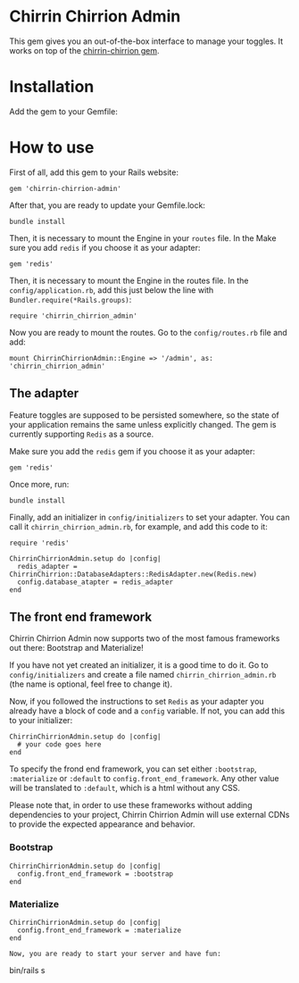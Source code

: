 # Chirrin Chirrion Admin

This gem gives you an out-of-the-box interface to manage your toggles. It works
on top of the [chirrin-chirrion gem](https://github.com/bvicenzo/chirrin-chirrion).

# Installation

Add the gem to your Gemfile:

# How to use

First of all, add this gem to your Rails website:

```
gem 'chirrin-chirrion-admin'
```

After that, you are ready to update your Gemfile.lock:

```
bundle install
```

Then, it is necessary to mount the Engine in your `routes` file. In the
Make sure you add `redis` if you choose it as your adapter:

```
gem 'redis'
```

Then, it is necessary to mount the Engine in the routes file. In the
`config/application.rb`, add this just below the line with
`Bundler.require(*Rails.groups)`:

```
require 'chirrin_chirrion_admin'
```

Now you are ready to mount the routes. Go to the `config/routes.rb` file and
add:

```
mount ChirrinChirrionAdmin::Engine => '/admin', as: 'chirrin_chirrion_admin'
```

## The adapter

Feature toggles are supposed to be persisted somewhere, so the state of your
application remains the same unless explicitly changed. The gem is currently
supporting `Redis` as a source.

Make sure you add the `redis` gem if you choose it as your adapter:

```
gem 'redis'
```

Once more, run:

```
bundle install
```

Finally, add an initializer in `config/initializers` to set your adapter. You
can call it `chirrin_chirrion_admin.rb`, for example, and add this code to it:


```
require 'redis'

ChirrinChirrionAdmin.setup do |config|
  redis_adapter = ChirrinChirrion::DatabaseAdapters::RedisAdapter.new(Redis.new)
  config.database_atapter = redis_adapter
end
```

## The front end framework

Chirrin Chirrion Admin now supports two of the most famous frameworks out there:
Bootstrap and Materialize!

If you have not yet created an initializer, it is a good time to do it. Go to
`config/initializers` and create a file named `chirrin_chirrion_admin.rb` (the
name is optional, feel free to change it).

Now, if you followed the instructions to set `Redis` as your adapter you already
have a block of code and a `config` variable. If not, you can add this to your
initializer:

```
ChirrinChirrionAdmin.setup do |config|
  # your code goes here
end
```

To specify the frond end framework, you can set either `:bootstrap`,
`:materialize` or `:default` to `config.front_end_framework`. Any other value
will be translated to `:default`, which is a html without any CSS.

Please note that, in order to use these frameworks without adding dependencies
to your project, Chirrin Chirrion Admin will use external CDNs to provide the
expected appearance and behavior.

### Bootstrap

```
ChirrinChirrionAdmin.setup do |config|
  config.front_end_framework = :bootstrap
end
```

### Materialize

```
ChirrinChirrionAdmin.setup do |config|
  config.front_end_framework = :materialize
end

Now, you are ready to start your server and have fun:

```
bin/rails s
```
